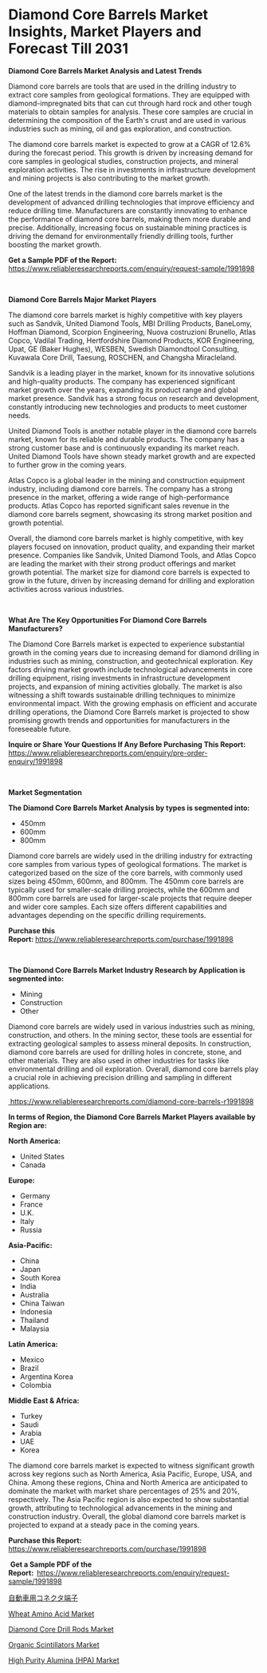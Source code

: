 <p><h1>Diamond Core Barrels Market Insights, Market Players and Forecast Till 2031</h1></p><p><strong>Diamond Core Barrels Market Analysis and Latest Trends</strong></p>
<p><p>Diamond core barrels are tools that are used in the drilling industry to extract core samples from geological formations. They are equipped with diamond-impregnated bits that can cut through hard rock and other tough materials to obtain samples for analysis. These core samples are crucial in determining the composition of the Earth's crust and are used in various industries such as mining, oil and gas exploration, and construction.</p><p>The diamond core barrels market is expected to grow at a CAGR of 12.6% during the forecast period. This growth is driven by increasing demand for core samples in geological studies, construction projects, and mineral exploration activities. The rise in investments in infrastructure development and mining projects is also contributing to the market growth.</p><p>One of the latest trends in the diamond core barrels market is the development of advanced drilling technologies that improve efficiency and reduce drilling time. Manufacturers are constantly innovating to enhance the performance of diamond core barrels, making them more durable and precise. Additionally, increasing focus on sustainable mining practices is driving the demand for environmentally friendly drilling tools, further boosting the market growth.</p></p>
<p><strong>Get a Sample PDF of the Report:&nbsp;</strong> <a href="https://www.reliableresearchreports.com/enquiry/request-sample/1991898">https://www.reliableresearchreports.com/enquiry/request-sample/1991898</a></p>
<p>&nbsp;</p>
<p><strong>Diamond Core Barrels Major Market Players</strong></p>
<p><p>The diamond core barrels market is highly competitive with key players such as Sandvik, United Diamond Tools, MBI Drilling Products, BaneLomy, Hoffman Diamond, Scorpion Engineering, Nuova costruzioni Brunello, Atlas Copco, Vadilal Trading, Hertfordshire Diamond Products, KOR Engineering, Upat, GE (Baker Hughes), WESBEN, Swedish Diamondtool Consulting, Kuvawala Core Drill, Taesung, ROSCHEN, and Changsha Miracleland.</p><p>Sandvik is a leading player in the market, known for its innovative solutions and high-quality products. The company has experienced significant market growth over the years, expanding its product range and global market presence. Sandvik has a strong focus on research and development, constantly introducing new technologies and products to meet customer needs.</p><p>United Diamond Tools is another notable player in the diamond core barrels market, known for its reliable and durable products. The company has a strong customer base and is continuously expanding its market reach. United Diamond Tools have shown steady market growth and are expected to further grow in the coming years.</p><p>Atlas Copco is a global leader in the mining and construction equipment industry, including diamond core barrels. The company has a strong presence in the market, offering a wide range of high-performance products. Atlas Copco has reported significant sales revenue in the diamond core barrels segment, showcasing its strong market position and growth potential.</p><p>Overall, the diamond core barrels market is highly competitive, with key players focused on innovation, product quality, and expanding their market presence. Companies like Sandvik, United Diamond Tools, and Atlas Copco are leading the market with their strong product offerings and market growth potential. The market size for diamond core barrels is expected to grow in the future, driven by increasing demand for drilling and exploration activities across various industries.</p></p>
<p>&nbsp;</p>
<p><strong>What Are The Key Opportunities For Diamond Core Barrels Manufacturers?</strong></p>
<p><p>The Diamond Core Barrels market is expected to experience substantial growth in the coming years due to increasing demand for diamond drilling in industries such as mining, construction, and geotechnical exploration. Key factors driving market growth include technological advancements in core drilling equipment, rising investments in infrastructure development projects, and expansion of mining activities globally. The market is also witnessing a shift towards sustainable drilling techniques to minimize environmental impact. With the growing emphasis on efficient and accurate drilling operations, the Diamond Core Barrels market is projected to show promising growth trends and opportunities for manufacturers in the foreseeable future.</p></p>
<p><strong>Inquire or Share Your Questions If Any Before Purchasing This Report:</strong> <a href="https://www.reliableresearchreports.com/enquiry/pre-order-enquiry/1991898">https://www.reliableresearchreports.com/enquiry/pre-order-enquiry/1991898</a></p>
<p>&nbsp;</p>
<p><strong>Market Segmentation</strong></p>
<p><strong>The Diamond Core Barrels Market Analysis by types is segmented into:</strong></p>
<p><ul><li>450mm</li><li>600mm</li><li>800mm</li></ul></p>
<p><p>Diamond core barrels are widely used in the drilling industry for extracting core samples from various types of geological formations. The market is categorized based on the size of the core barrels, with commonly used sizes being 450mm, 600mm, and 800mm. The 450mm core barrels are typically used for smaller-scale drilling projects, while the 600mm and 800mm core barrels are used for larger-scale projects that require deeper and wider core samples. Each size offers different capabilities and advantages depending on the specific drilling requirements.</p></p>
<p><strong>Purchase this Report:&nbsp;</strong><a href="https://www.reliableresearchreports.com/purchase/1991898">https://www.reliableresearchreports.com/purchase/1991898</a></p>
<p>&nbsp;</p>
<p><strong>The Diamond Core Barrels Market Industry Research by Application is segmented into:</strong></p>
<p><ul><li>Mining</li><li>Construction</li><li>Other</li></ul></p>
<p><p>Diamond core barrels are widely used in various industries such as mining, construction, and others. In the mining sector, these tools are essential for extracting geological samples to assess mineral deposits. In construction, diamond core barrels are used for drilling holes in concrete, stone, and other materials. They are also used in other industries for tasks like environmental drilling and oil exploration. Overall, diamond core barrels play a crucial role in achieving precision drilling and sampling in different applications.</p></p>
<p><a href="https://www.reliableresearchreports.com/diamond-core-barrels-r1991898">&nbsp;https://www.reliableresearchreports.com/diamond-core-barrels-r1991898</a></p>
<p><strong>In terms of Region, the Diamond Core Barrels Market Players available by Region are:</strong></p>
<p>
    <p> <strong> North America: </strong>
        <ul>
            <li>United States</li>
            <li>Canada</li>
        </ul>
        </p> 
    <p> <strong> Europe: </strong>
        <ul>
            <li>Germany</li>
            <li>France</li>
            <li>U.K.</li>
            <li>Italy</li>
            <li>Russia</li>
        </ul>
        </p> 
    <p> <strong> Asia-Pacific: </strong>
        <ul>
            <li>China</li>
            <li>Japan</li>
            <li>South Korea</li>
            <li>India</li>
            <li>Australia</li>
            <li>China Taiwan</li>
            <li>Indonesia</li>
            <li>Thailand</li>
            <li>Malaysia</li>
        </ul>
        </p> 
    <p> <strong> Latin America: </strong>
        <ul>
            <li>Mexico</li>
            <li>Brazil</li>
            <li>Argentina Korea</li>
            <li>Colombia</li>
        </ul>
        </p> 
    <p> <strong> Middle East & Africa: </strong>
        <ul>
            <li>Turkey</li>
            <li>Saudi</li>
            <li>Arabia</li>
            <li>UAE</li>
            <li>Korea</li>
        </ul>
    </p>
    </p>
<p><p>The diamond core barrels market is expected to witness significant growth across key regions such as North America, Asia Pacific, Europe, USA, and China. Among these regions, China and North America are anticipated to dominate the market with market share percentages of 25% and 20%, respectively. The Asia Pacific region is also expected to show substantial growth, attributing to technological advancements in the mining and construction industry. Overall, the global diamond core barrels market is projected to expand at a steady pace in the coming years.</p></p>
<p><strong>Purchase this Report: </strong><a href="https://www.reliableresearchreports.com/purchase/1991898">https://www.reliableresearchreports.com/purchase/1991898</a></p>
<p>&nbsp;<strong>Get a Sample PDF of the Report:&nbsp;&nbsp;</strong><a href="https://www.reliableresearchreports.com/enquiry/request-sample/1991898">https://www.reliableresearchreports.com/enquiry/request-sample/1991898</a></p>
<p><strong></strong></p>
<p><p><a href="https://github.com/hilmi-2a/Market-Research-Report-List-1/blob/main/917505838210.md">自動車用コネクタ端子</a></p><p><a href="https://www.linkedin.com/pulse/wheat-amino-acid-market-analysis-examines-its-scope-growth-zvktc?trackingId=r%2FYTiOBRH2sswZXiNa4fIQ%3D%3D">Wheat Amino Acid Market</a></p><p><a href="https://github.com/brenzgnarento/Market-Research-Report-List-2/blob/main/diamond-core-drill-rods-market.md">Diamond Core Drill Rods Market</a></p><p><a href="https://issuu.com/reportprime-2/docs/organic-scintillators-market-size-2030.pptx">Organic Scintillators Market</a></p><p><a href="https://www.linkedin.com/pulse/decoding-high-purity-alumina-hpa-market-deep-dive-latest-y8f1c?trackingId=0Sb2qfpSiHU9Sm6GrLBulQ%3D%3D">High Purity Alumina (HPA) Market</a></p></p>